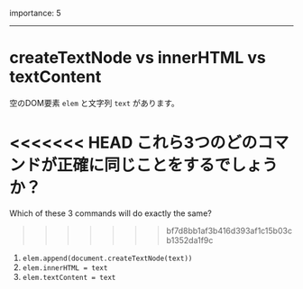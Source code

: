 importance: 5

---

# createTextNode vs innerHTML vs textContent

空のDOM要素 `elem` と文字列 `text` があります。

<<<<<<< HEAD
これら3つのどのコマンドが正確に同じことをするでしょうか？
=======
Which of these 3 commands will do exactly the same?
>>>>>>> bf7d8bb1af3b416d393af1c15b03cb1352da1f9c

1. `elem.append(document.createTextNode(text))`
2. `elem.innerHTML = text`
3. `elem.textContent = text`
